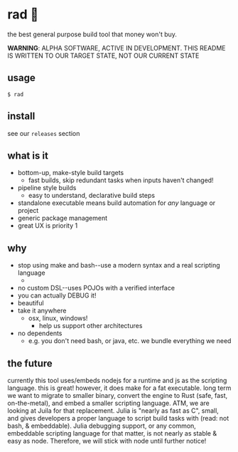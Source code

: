 # rad :100:

the best general purpose build tool that money won't buy.

**WARNING**: ALPHA SOFTWARE, ACTIVE IN DEVELOPMENT.  THIS README IS WRITTEN TO OUR TARGET STATE, NOT OUR CURRENT STATE

## usage

`$ rad`

## install

see our `releases` section

## what is it

- bottom-up, make-style build targets
  - fast builds, skip redundant tasks when inputs haven't changed!
- pipeline style builds
  - easy to understand, declarative build steps
- standalone executable means build automation for _any_ language or project
- generic package management
- great UX is priority 1

## why

- stop using make and bash--use a modern syntax and a real scripting language
  - <ref to why bash is awful>
- no custom DSL--uses POJOs with a verified interface
- you can actually DEBUG it!
- beautiful
- take it anywhere
  - osx, linux, windows!
    - help us support other architectures
- no dependents
  - e.g. you don't need bash, or java, etc.  we bundle everything we need

## the future

currently this tool uses/embeds nodejs for a runtime and js as the scripting language.  this is great!  however, it does make for a fat executable.  long term we want to migrate to smaller binary, convert the engine to Rust (safe, fast, on-the-metal), and embed a smaller scripting language.  ATM, we are looking
at Juila for that replacement.  Julia is "nearly as fast as C", small, and gives developers a proper language to script build tasks with (read: not bash, & embeddable).  Julia debugging support, or any common, embeddable scripting language for that matter, is not nearly as stable & easy as node.  Therefore, we will stick with node until further notice!
